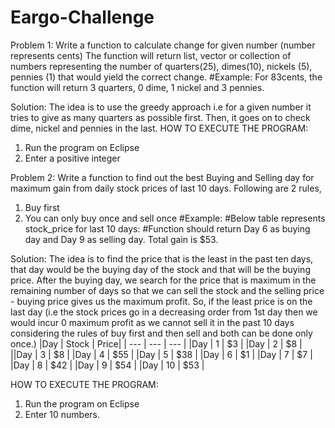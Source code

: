 # Eargo-Challenge
Problem 1:
 Write a function to calculate change for given number (number represents cents) 
The function will return list, vector or collection of numbers representing the number of 
quarters(25), dimes(10), nickels (5), pennies (1) that would yield the correct change. 
#Example: For 83cents, the function will return 3 quarters, 0 dime, 1 nickel and 3 pennies.

Solution: The idea is to use the greedy approach i.e for a given number it tries to give as many quarters as possible first. Then, it goes on to check dime, nickel and pennies in the last.
HOW TO EXECUTE THE PROGRAM:
1. Run the program on Eclipse
2. Enter a positive integer

Problem 2:
Write a function to find out the best Buying and Selling day for maximum gain from daily stock prices of last 10 days. Following are 2 rules,
1.	Buy first
2.	You can only buy once and sell once
#Example:
#Below table represents stock_price for last 10 days:
#Function should return Day 6 as buying day and Day 9 as selling day. Total gain is $53.
														
Solution: The idea is to find the price that is the least in the past ten days, that day would be the buying day of the stock and that will be the buying price. After the buying day, we search for the price that is maximum in the remaining number of days so that we can sell the stock and the selling price - buying price gives us the maximum profit.
So, if the least price is on the last day (i.e the stock prices go in a decreasing order from 1st day then we would incur 0 maximum profit as we cannot sell it in the past 10 days considering the rules of buy first and then sell and both can be done only once.)
		|Day		|	Stock 	|	Price|
		| --- | --- | --- |
		|Day	|		1	|	$3	|
		|Day 	|		2	|	$8	|
		||Day 	|		3	|	$8	|
		|Day 	|		4	|	$55	|
		|Day	 |		5	|	$38	|
		|Day 	|		6	|	$1	|
		|Day 	|		7	|	$7	|
		|Day 	|		8	|	$42	|
		|Day 	|		9	|	$54	|
		|Day 	|		10	|	$53	|

HOW TO EXECUTE THE PROGRAM:
1. Run the program on Eclipse
2. Enter 10 numbers.
